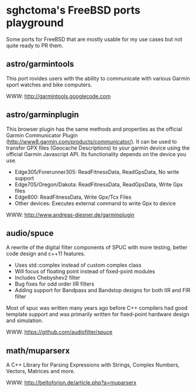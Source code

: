 sghctoma's FreeBSD ports playground
===================================

Some ports for FreeBSD that are mostly usable for my use cases but not quite
ready to PR them.

astro/garmintools
-----------------

This port rovides users with the ability to communicate with various Garmin
sport watches and bike computers.

WWW: http://garmintools.googlecode.com

astro/garminplugin
------------------

This browser plugin has the same methods and properties as the official
Garmin Communicator Plugin (http://www8.garmin.com/products/communicator/).
It can be used to transfer GPX files (Geocache Descriptions) to your garmin
device using the official Garmin Javascript API. Its functionality depends on
the device you use.
- Edge305/Forerunner305: ReadFitnessData, ReadGpsData, No write support
- Edge705/Oregon/Dakota: ReadFitnessData, ReadGpsData, Write Gpx files
- Edge800: ReadFitnessData, Write Gpx/Tcx Files
- Other devices: Executes external command to write Gpx to device

WWW: http://www.andreas-diesner.de/garminplugin

audio/spuce
-----------

A rewrite of the digital filter components of SPUC with more testing, better
code design and c++11 features.

 - Uses std::complex instead of custom complex class
 - Will focus of floating point instead of fixed-point modules
 - Includes Chebyshev2 filter
 - Bug fixes for odd order IIR filters
 - Adding support for Bandpass and Bandstop designs for both IIR and FIR filter

Most of spuc was written many years ago before C++ compilers had good template
support and was primarily written for fixed-point hardware design and
simulation.

WWW: https://github.com/audiofilter/spuce

math/muparserx
--------------

A C++ Library for Parsing Expressions with Strings, Complex Numbers, Vectors,
Matrices and more.

WWW: http://beltoforion.de/article.php?a=muparserx

